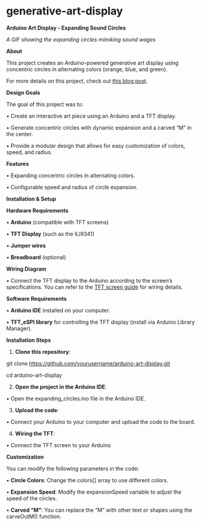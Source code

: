 # generative-art-display
**Arduino Art Display - Expanding Sound Circles** 

*A GIF showing the expanding circles mimiking sound wages*

**About**

This project creates an Arduino-powered generative art display using concentric circles in alternating colors (orange, blue, and green). 

For more details on this project, check out [this blog post](https://www.notion.so/mori-liu/link_to_blog_post).

**Design Goals**

The goal of this project was to:

•	Create an interactive art piece using an Arduino and a TFT display.

•	Generate concentric circles with dynamic expansion and a carved “M” in the center.

•	Provide a modular design that allows for easy customization of colors, speed, and radius.

**Features**

•	Expanding concentric circles in alternating colors.

•	Configurable speed and radius of circle expansion.

**Installation & Setup**

**Hardware Requirements**

•	**Arduino** (compatible with TFT screens)

•	**TFT Display** (such as the ILI9341)

•	**Jumper wires**

•	**Breadboard** (optional)

**Wiring Diagram**

•	Connect the TFT display to the Arduino according to the screen’s specifications. You can refer to the [TFT screen guide](https://www.notion.so/mori-liu/link_to_TFT_guide) for wiring details.

**Software Requirements**

•	**Arduino IDE** installed on your computer.

•	**TFT_eSPI library** for controlling the TFT display (install via Arduino Library Manager).

**Installation Steps**

1.	**Clone this repository**:

git clone https://github.com/yourusername/arduino-art-display.git

cd arduino-art-display

2.	**Open the project in the Arduino IDE**:

•	Open the expanding_circles.ino file in the Arduino IDE.

3.	**Upload the code**:

•	Connect your Arduino to your computer and upload the code to the board.

4.	**Wiring the TFT**:

•	Connect the TFT screen to your Arduino 

**Customization**

You can modify the following parameters in the code:

•	**Circle Colors**: Change the colors[] array to use different colors.

•	**Expansion Speed**: Modify the expansionSpeed variable to adjust the speed of the circles.

•	**Carved “M”**: You can replace the “M” with other text or shapes using the carveOutM() function.
